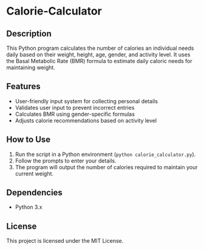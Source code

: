 # Calorie-Calculator

## Description  
This Python program calculates the number of calories an individual needs daily based on their weight, height, age, gender, and activity level. It uses the Basal Metabolic Rate (BMR) formula to estimate daily caloric needs for maintaining weight.  

## Features  
- User-friendly input system for collecting personal details  
- Validates user input to prevent incorrect entries  
- Calculates BMR using gender-specific formulas  
- Adjusts calorie recommendations based on activity level  

## How to Use  
1. Run the script in a Python environment (`python calorie_calculator.py`).  
2. Follow the prompts to enter your details.  
3. The program will output the number of calories required to maintain your current weight.  

## Dependencies  
- Python 3.x  

## License  
This project is licensed under the MIT License.  


